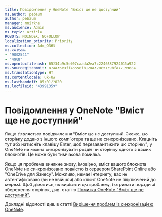 ```yaml
---
title: Повідомлення у OneNote "Вміст ще не доступний"
ms.author: pebaum
author: pebaum
manager: mnirkhe
ms.audience: Admin
ms.topic: article
ROBOTS: NOINDEX, NOFOLLOW
localization_priority: Priority
ms.collection: Adm_O365
ms.custom:
- "9002541"
- "4908"
ms.openlocfilehash: 65234b9c5ef07caada2ea7c2246787924015a922
ms.sourcegitcommit: 87aa36e3ff4835efb120a320c5169bfa77199ec4
ms.translationtype: HT
ms.contentlocale: uk-UA
ms.lasthandoff: 05/01/2020
ms.locfileid: "43991359"
---
```

# <a name="content-not-yet-available-message-in-onenote"></a>Повідомлення у OneNote "Вміст ще не доступний"

Якщо з’являється повідомлення "Вміст ще не доступний. Схоже, цю сторінку додано з іншого комп’ютера та ще не синхронізовано. Клацніть тут або натисніть клавішу Enter, щоб перезавантажити цю сторінку", у OneNote не можна синхронізувати розділ чи сторінку одного з ваших блокнотів. Це може бути тимчасова помилка.

Якщо ця проблема виникне знову, імовірно, вміст вашого блокнота OneNote не синхронізовано повністю із сервером SharePoint Online або "OneDrive для бізнесу". Можливо, немає Інтернету, вас не автентифіковано (ви не ввійшли) або клієнт OneNote не підключений до мережі. Щоб дізнатися, як вирішити цю проблему, і отримати поради зі збереження сторінок, див. статтю [Помилка OneNote "Вміст ще не доступний"](https://docs.microsoft.com/office/troubleshoot/onenote/onenote-error-content-not-yet-available).

Докладні відомості див. в статті [Вирішення проблем із синхронізацією OneNote](https://support.office.com/article/Fix-issues-when-you-can-t-sync-OneNote-299495ef-66d1-448f-90c1-b785a6968d45).

